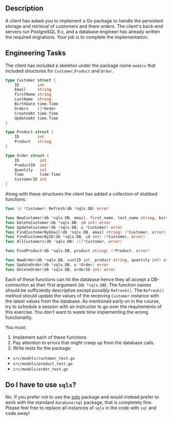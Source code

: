 ## Description
A client has asked you to implement a Go package to handle the persistent storage and retrieval of _customers_ and there _orders_.
The client's back-end servers run PostgreSQL 9.x, and a database engineer has already written the required migrations.
Your job is to complete the implementation.


## Engineering Tasks

The client has included a skeleton under the package name `models` that included structures for `Customer`,`Product` and `Order`.

```go
type Customer struct {
    ID        int
    Email     string
    FirstName string
    LastName  string
    BirthDate time.Time
    Orders    []*Order
    CreatedAt time.Time
    UpdatedAt time.Time
}

type Product struct {
    ID        int
    Product   string
}

type Order struct {
    ID         int
    ProductID  int
    Quantity   int
    Time       time.Time
    CustomerID int
}
```

Along with these structures the client has added a collection of stubbed functions:

```go
func (c *Customer) Refresh(db *sqlx.DB) error

func NewCustomer(db *sqlx.DB, email, first_name, last_name string, birth_date time.Time) (*Customer, error)
func DeleteCustomer(db *sqlx.DB, id int) error
func UpdateCustomer(db *sqlx.DB, u *Customer) error
func FindCustomerByEmail(db *sqlx.DB, email string) (*Customer, error)
func FindCustomerByID(db *sqlx.DB, id int) (*Customer, error)
func AllCustomers(db *sqlx.DB) ([]*Customer, error)

func FindProduct(db *sqlx.DB, product string) (*Product, error)

func NewOrder(db *sqlx.DB, custID int, product string, quantity int) error
func UpdateOrder(db *sqlx.DB, o *Order) error
func DeleteOrder(db *sqlx.DB, orderID int) error
```

Each of these functions can hit the database hence they all accept a DB-connection as their first argument
(`db *sqlx.DB`). The function names should be sufficiently descriptive except possibly `Refresh()`. The `Refresh()`
method should update the values of the receiving `Customer` instance with the latest values from the database.
As mentioned early on in the course, try to schedule a session with an instructor to go over the
requirements of this exercise. You don't want to waste time implementing the wrong functionality.

You must:

1. Implement each of these functions
1. Pay attention to errors that might creep up from the database calls.
1. Write tests for the package:
  - `src/models/customer_test.go`
  - `src/models/product_test.go`
  - `src/models/order_test.go`

## Do I have to use `sqlx`?
No. If you prefer not to use the [sqlx](http://github.com/jmoiron/sqlx) package and would instead prefer to work with
the standard `database/sql` package, that is completely fine. Please feel free to replace all instances of `sqlx` in the
code with `sql` and code away!
